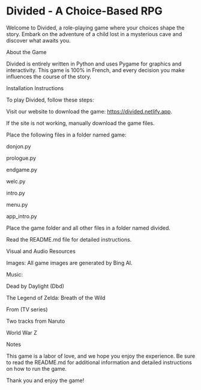 # Divided - A Choice-Based RPG

Welcome to Divided, a role-playing game where your choices shape the story. Embark on the adventure of a child lost in a mysterious cave and discover what awaits you.

About the Game

Divided is entirely written in Python and uses Pygame for graphics and interactivity. This game is 100% in French, and every decision you make influences the course of the story.

Installation Instructions

To play Divided, follow these steps:

 Visit our website to download the game: https://divided.netlify.app.

 If the site is not working, manually download the game files.

 Place the following files in a folder named game:

  donjon.py
  
  prologue.py
  
  endgame.py
  
  welc.py
  
  intro.py
  
  menu.py
  
  app_intro.py
  
 Place the game folder and all other files in a folder named divided.
 
 Read the README.md file for detailed instructions.
 
Visual and Audio Resources

Images: All game images are generated by Bing AI.

Music:

Dead by Daylight (Dbd)

The Legend of Zelda: Breath of the Wild

From (TV series)

Two tracks from Naruto

World War Z

Notes

This game is a labor of love, and we hope you enjoy the experience. Be sure to read the README.md for additional information and detailed instructions on how to run the game.

Thank you and enjoy the game!

